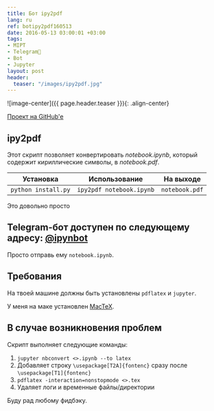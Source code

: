 ```yaml
---
title: Бот ipy2pdf
lang: ru
ref: botipy2pdf160513
date: 2016-05-13 03:00:01 +03:00
tags:
- MIPT
- Telegram💬
- Bot
- Jupyter
layout: post
header:
  teaser: "/images/ipy2pdf.jpg"
---
```


![image-center]({{ page.header.teaser }}){: .align-center}

[Проект на GitHub'e](https://github.com/akarazeevprojects/ipy2pdf)

## ipy2pdf

Этот скрипт позволяет конвертировать _notebook.ipynb_, который содержит кириллические символы, в _notebook.pdf_.

| Установка | Использование | На выходе |
| :-------------: | :-------------: | :-------------: |
| `python install.py` | `ipy2pdf notebook.ipynb` | `notebook.pdf` |

Это довольно просто

## Telegram-бот доступен по следующему адресу: [@ipynbot](https://t.me/ipynbot)

Просто отправь ему `notebook.ipynb`.

## Требования

На твоей машине должны быть установлены `pdflatex` и `jupyter`.

У меня на маке установлен [MacTeX](http://www.tug.org/mactex/).

## В случае возникновения проблем

Скрипт выполняет следующие команды:

1. `jupyter nbconvert <>.ipynb --to latex`
2. Добавляет строку `\usepackage[T2A]{fontenc}` сразу после `\usepackage[T1]{fontenc}`
3. `pdflatex -interaction=nonstopmode <>.tex`
4. Удаляет логи и временные файлы/директории

Буду рад любому фидбэку.
